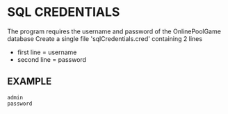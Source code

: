 # SQL CREDENTIALS

The program requires the username and password of the OnlinePoolGame database
Create a single file 'sqlCredentials.cred' containing 2 lines
* first line = username
* second line = password


## EXAMPLE

```
admin
password
```